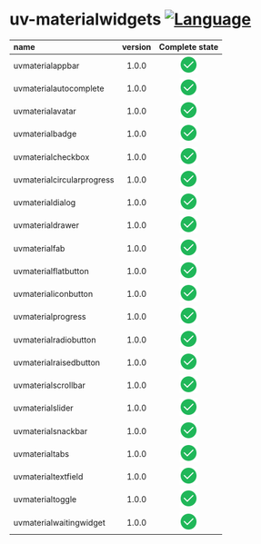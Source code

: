 # uv-materialwidgets [![Language](https://img.shields.io/badge/language-c++-brightgreen.svg)](https://github.com/crucal-crucal/uv-materialwidgets.git)
| name                       | version |               Complete state               |
|:---------------------------|:-------:|:------------------------------------------:|
| uvmaterialappbar           |  1.0.0  | ![checked](./mdresource/finished_16px.svg) |
| uvmaterialautocomplete     |  1.0.0  | ![checked](./mdresource/finished_16px.svg) |
| uvmaterialavatar           |  1.0.0  | ![checked](./mdresource/finished_16px.svg) |
| uvmaterialbadge            |  1.0.0  | ![checked](./mdresource/finished_16px.svg) |
| uvmaterialcheckbox         |  1.0.0  | ![checked](./mdresource/finished_16px.svg) |
| uvmaterialcircularprogress |  1.0.0  | ![checked](./mdresource/finished_16px.svg) |
| uvmaterialdialog           |  1.0.0  | ![checked](./mdresource/finished_16px.svg) |
| uvmaterialdrawer           |  1.0.0  | ![checked](./mdresource/finished_16px.svg) |
| uvmaterialfab              |  1.0.0  | ![checked](./mdresource/finished_16px.svg) |
| uvmaterialflatbutton       |  1.0.0  | ![checked](./mdresource/finished_16px.svg) |
| uvmaterialiconbutton       |  1.0.0  | ![checked](./mdresource/finished_16px.svg) |
| uvmaterialprogress         |  1.0.0  | ![checked](./mdresource/finished_16px.svg) |
| uvmaterialradiobutton      |  1.0.0  | ![checked](./mdresource/finished_16px.svg) |
| uvmaterialraisedbutton     |  1.0.0  | ![checked](./mdresource/finished_16px.svg) |
| uvmaterialscrollbar        |  1.0.0  | ![checked](./mdresource/finished_16px.svg) |
| uvmaterialslider           |  1.0.0  | ![checked](./mdresource/finished_16px.svg) |
| uvmaterialsnackbar         |  1.0.0  | ![checked](./mdresource/finished_16px.svg) |
| uvmaterialtabs             |  1.0.0  | ![checked](./mdresource/finished_16px.svg) |
| uvmaterialtextfield        |  1.0.0  | ![checked](./mdresource/finished_16px.svg) |
| uvmaterialtoggle           |  1.0.0  | ![checked](./mdresource/finished_16px.svg) |
| uvmaterialwaitingwidget    |  1.0.0  | ![checked](./mdresource/finished_16px.svg) |